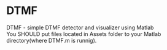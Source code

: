 # DTMF
DTMF - simple DTMF detector and visualizer using Matlab<br/>
You SHOULD put files located in Assets folder to your Matlab directory(where DTMF.m is runnig).
